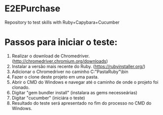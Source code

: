 # E2EPurchase
Repository to test skills with Ruby+Capybara+Cucumber

# Passos para iniciar o teste:
1. Realizar o download de Chromedriver. (http://chromedriver.chromium.org/downloads)
2. Instalar a versão mais recente do Ruby. (https://rubyinstaller.org/)
3. Adicionar o Chromedriver no caminho C:\"PastaRuby"\bin
4. Fazer o clone deste projeto em uma pasta.
5. Abrir o CMD do Windows e navegar até o caminho de onde o projeto foi clonado.
6. Digitar "gem bundler install" (instalara as gems necesseárias)
7. Digitar "cucumber" (iniciára o teste)
8. Resultado do teste será apresentado no fim do processo no CMD do Windows.
